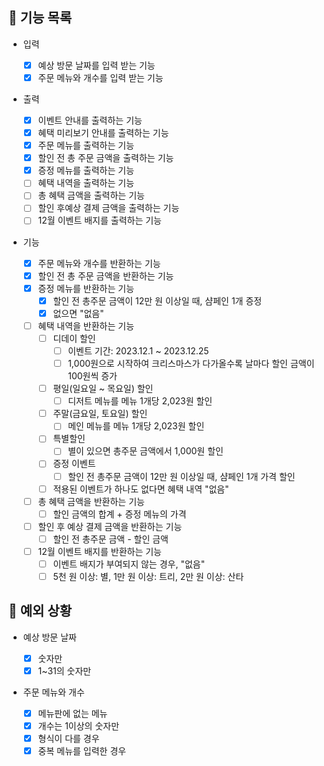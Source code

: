 ## 📄 기능 목록

- 입력
  - [x] 예상 방문 날짜를 입력 받는 기능
  - [x] 주문 메뉴와 개수를 입력 받는 기능
- 출력

  - [x] 이벤트 안내를 출력하는 기능
  - [x] 혜택 미리보기 안내를 출력하는 기능
  - [x] 주문 메뉴를 출력하는 기능
  - [x] 할인 전 총 주문 금액을 출력하는 기능
  - [x] 증정 메뉴를 출력하는 기능
  - [ ] 혜택 내역을 출력하는 기능
  - [ ] 총 혜택 금액을 출력하는 기능
  - [ ] 할인 후예상 결제 금액을 출력하는 기능
  - [ ] 12월 이벤트 배지를 출력하는 기능

- 기능
  - [x] 주문 메뉴와 개수를 반환하는 기능
  - [x] 할인 전 총 주문 금액을 반환하는 기능
  - [x] 증정 메뉴를 반환하는 기능
    - [x] 할인 전 총주문 금액이 12만 원 이상일 때, 샴페인 1개 증정
    - [x] 없으면 "없음"
  - [ ] 혜택 내역을 반환하는 기능
    - [ ] 디데이 할인
      - [ ] 이벤트 기간: 2023.12.1 ~ 2023.12.25
      - [ ] 1,000원으로 시작하여 크리스마스가 다가올수록 날마다 할인 금액이 100원씩 증가
    - [ ] 평일(일요일 ~ 목요일) 할인
      - [ ] 디저트 메뉴를 메뉴 1개당 2,023원 할인
    - [ ] 주말(금요일, 토요일) 할인
      - [ ] 메인 메뉴를 메뉴 1개당 2,023원 할인
    - [ ] 특별할인
      - [ ] 별이 있으면 총주문 금액에서 1,000원 할인
    - [ ] 증정 이벤트
      - [ ] 할인 전 총주문 금액이 12만 원 이상일 때, 샴페인 1개 가격 할인
    - [ ] 적용된 이벤트가 하나도 없다면 혜택 내역 "없음"
  - [ ] 총 혜택 금액을 반환하는 기능
    - [ ] 할인 금액의 합계 + 증정 메뉴의 가격
  - [ ] 할인 후 예상 결제 금액을 반환하는 기능
    - [ ] 할인 전 총주문 금액 - 할인 금액
  - [ ] 12월 이벤트 배지를 반환하는 기능
    - [ ] 이벤트 배지가 부여되지 않는 경우, "없음"
    - [ ] 5천 원 이상: 별, 1만 원 이상: 트리, 2만 원 이상: 산타

## 🎯 예외 상황

- 예상 방문 날짜

  - [x] 숫자만
  - [x] 1~31의 숫자만

- 주문 메뉴와 개수

  - [x] 메뉴판에 없는 메뉴
  - [x] 개수는 1이상의 숫자만
  - [x] 형식이 다를 경우
  - [x] 중복 메뉴를 입력한 경우
